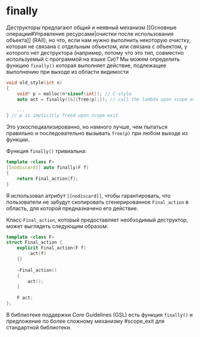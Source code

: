 
# finally

Деструкторы предлагают общий и неявный механизм [[Основные операции#Управление ресурсами|очистки после использования объекта]] (RAII), но что, если нам нужно выполнить некоторую очистку, которая не связана с отдельным объектом, или связана с объектом, у которого нет деструктора (например, потому что это тип, совместно используемый с программой на языке Си)? Мы можем определить функцию `finally()` которая выполняет действие, подлежащее выполнению при выходе из области видимости
```c++
void old_style(int n)
{
	void* p = malloc(n*sizeof(int)); // C-style
	auto act = finally([&]{free(p);}); // call the lambda upon scope exit

	...
} // p is implicitly freed upon scope exit
```

Это узкоспециализированно, но намного лучше, чем пытаться правильно и последовательно вызывать `free(p)` при любом выходе из функции.

Функция `finally()` тривиальна:
```c++
template <class F>
[[nodiscard]] auto finally(F f)
{
	return Final_action{f};
}
```

Я использовал атрибут `[[nodiscard]]`, чтобы гарантировать, что пользователи не забудут скопировать сгенерированное `Final_action` в область, для которой предназначено его действие.

Класс `Final_action`, который предоставляет необходимый деструктор, может выглядеть следующим образом:
```c++
template <class F>
struct Final_action {
	explicit Final_action(F f) 
		:act(f) 
	{}
	
	~Final_action() 
	{ 
		act(); 
	}
	
	F act;
};
```

В библиотеке поддержки Core Guidelines (GSL) есть функция `finally()` и предложение по более сложному механизму #scope_exit для стандартной библиотеки.
